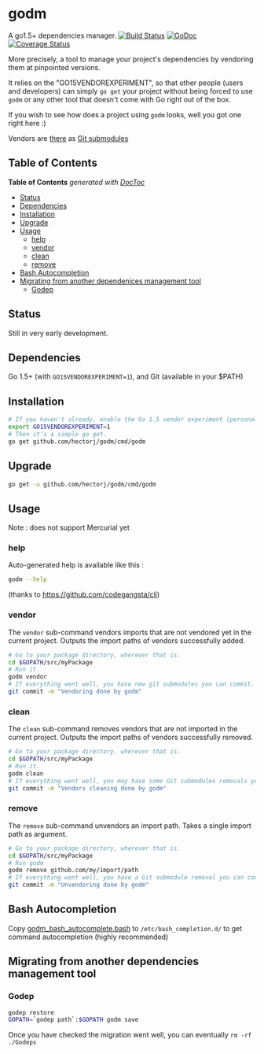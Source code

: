 # godm
A go1.5+ dependencies manager. [![Build Status](https://travis-ci.org/hectorj/godm.svg?branch=master)](https://travis-ci.org/hectorj/godm) [![GoDoc](https://godoc.org/github.com/hectorj/godm?status.svg)](https://godoc.org/github.com/hectorj/godm/) [![Coverage Status](https://coveralls.io/repos/hectorj/godm/badge.svg?branch=master)](https://coveralls.io/r/hectorj/godm?branch=master)

More precisely, a tool to manage your project's dependencies by vendoring them at pinpointed versions.

It relies on the "GO15VENDOREXPERIMENT", so that other people (users and developers) can simply `go get` your project
 without being forced to use `godm` or any other tool that doesn't come with Go right out of the box.
 
If you wish to see how does a project using `godm` looks, well you got one right here :)

Vendors are [there](vendor) as [Git submodules](.gitmodules)

## Table of Contents

<!-- START doctoc generated TOC please keep comment here to allow auto update -->
<!-- DON'T EDIT THIS SECTION, INSTEAD RE-RUN doctoc TO UPDATE -->
**Table of Contents**  *generated with [DocToc](https://github.com/thlorenz/doctoc)*

- [Status](#status)
- [Dependencies](#dependencies)
- [Installation](#installation)
- [Upgrade](#upgrade)
- [Usage](#usage)
  - [help](#help)
  - [vendor](#vendor)
  - [clean](#clean)
  - [remove](#remove)
- [Bash Autocompletion](#bash-autocompletion)
- [Migrating from another dependenices management tool](#migrating-from-another-dependenices-management-tool)
  - [Godep](#godep)

<!-- END doctoc generated TOC please keep comment here to allow auto update -->

## Status

Still in very early development.

## Dependencies

Go 1.5+ (with `GO15VENDOREXPERIMENT=1`), and Git (available in your $PATH)

## Installation

```bash
# If you haven't already, enable the Go 1.5 vendor experiment (personally that line is in my ~/.bashrc).
export GO15VENDOREXPERIMENT=1
# Then it's a simple go get.
go get github.com/hectorj/godm/cmd/godm
```

## Upgrade

```bash
go get -u github.com/hectorj/godm/cmd/godm
```

## Usage

Note : does not support Mercurial yet

### help

Auto-generated help is available like this :

```bash
godm --help
```

(thanks to https://github.com/codegangsta/cli)

### vendor

The `vendor` sub-command vendors imports that are not vendored yet in the current project. Outputs the import paths of vendors successfully added.

```bash
# Go to your package directory, wherever that is.
cd $GOPATH/src/myPackage
# Run it.
godm vendor
# If everything went well, you have new git submodules you can commit.
git commit -m "Vendoring done by godm"
```

### clean

The `clean` sub-command removes vendors that are not imported in the current project. Outputs the import paths of vendors successfully removed.

```bash
# Go to your package directory, wherever that is.
cd $GOPATH/src/myPackage
# Run it.
godm clean
# If everything went well, you may have some Git submodules removals you can commit.
git commit -m "Vendors cleaning done by godm"
```

### remove

The `remove` sub-command unvendors an import path. Takes a single import path as argument.
```bash
# Go to your package directory, wherever that is.
cd $GOPATH/src/myPackage
# Run godm
godm remove github.com/my/import/path
# If everything went well, you have a Git submodule removal you can commit.
git commit -m "Unvendoring done by godm"
```

## Bash Autocompletion

Copy [godm_bash_autocomplete.bash](godm_bash_autocomplete.bash) to `/etc/bash_completion.d/` to get command autocompletion (highly recommended)

## Migrating from another dependencies management tool

### Godep

```bash
godep restore
GOPATH=`godep path`:$GOPATH godm save
```

Once you have checked the migration went well, you can eventually `rm -rf ./Godeps`
